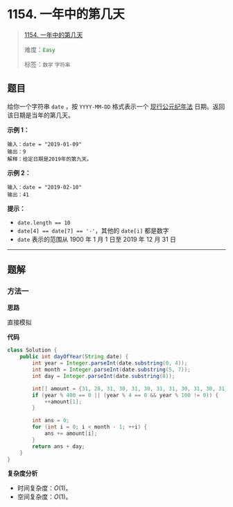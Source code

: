 # 1154. 一年中的第几天

> [1154. 一年中的第几天](https://leetcode.cn/problems/day-of-the-year/)
>
> 难度：<font color=green>`Easy`</font>
>
> 标签：`数学` `字符串`

## 题目

给你一个字符串 `date` ，按 `YYYY-MM-DD` 格式表示一个 [现行公元纪年法](https://baike.baidu.com/item/公元/17855) 日期。返回该日期是当年的第几天。

**示例 1：**

```
输入：date = "2019-01-09"
输出：9
解释：给定日期是2019年的第九天。
```

**示例 2：**

```
输入：date = "2019-02-10"
输出：41
```

**提示：**

* `date.length == 10`
* `date[4] == date[7] == '-'`，其他的 `date[i]` 都是数字
* `date` 表示的范围从 1900 年 1 月 1 日至 2019 年 12 月 31 日

--------------------

## 题解

### 方法一

**思路**

直接模拟

**代码**

```java
class Solution {
    public int dayOfYear(String date) {
        int year = Integer.parseInt(date.substring(0, 4));
        int month = Integer.parseInt(date.substring(5, 7));
        int day = Integer.parseInt(date.substring(8));

        int[] amount = {31, 28, 31, 30, 31, 30, 31, 31, 30, 31, 30, 31};
        if (year % 400 == 0 || (year % 4 == 0 && year % 100 != 0)) {
            ++amount[1];
        }

        int ans = 0;
        for (int i = 0; i < month - 1; ++i) {
            ans += amount[i];
        }
        return ans + day;
    }
}
```

**复杂度分析**

- 时间复杂度：$O(1)$。
- 空间复杂度：$O(1)$。
